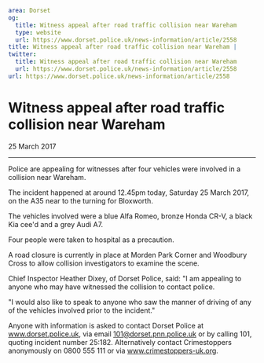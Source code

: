 ```yaml
area: Dorset
og:
  title: Witness appeal after road traffic collision near Wareham
  type: website
  url: https://www.dorset.police.uk/news-information/article/2558
title: Witness appeal after road traffic collision near Wareham |
twitter:
  title: Witness appeal after road traffic collision near Wareham
  url: https://www.dorset.police.uk/news-information/article/2558
url: https://www.dorset.police.uk/news-information/article/2558
```

# Witness appeal after road traffic collision near Wareham

25 March 2017

* * *

Police are appealing for witnesses after four vehicles were involved in a collision near Wareham.

The incident happened at around 12.45pm today, Saturday 25 March 2017, on the A35 near to the turning for Bloxworth.

The vehicles involved were a blue Alfa Romeo, bronze Honda CR-V, a black Kia cee'd and a grey Audi A7.

Four people were taken to hospital as a precaution.

A road closure is currently in place at Morden Park Corner and Woodbury Cross to allow collision investigators to examine the scene.

Chief Inspector Heather Dixey, of Dorset Police, said: "I am appealing to anyone who may have witnessed the collision to contact police.

"I would also like to speak to anyone who saw the manner of driving of any of the vehicles involved prior to the incident."

Anyone with information is asked to contact Dorset Police at www.dorset.police.uk, via email 101@dorset.pnn.police.uk or by calling 101, quoting incident number 25:182. Alternatively contact Crimestoppers anonymously on 0800 555 111 or via www.crimestoppers-uk.org.
